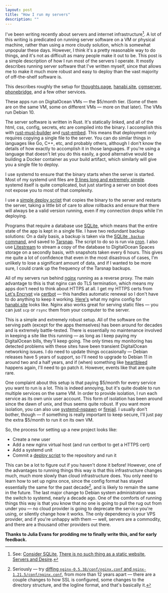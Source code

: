 ```yaml
---
layout: post
title: "How I run my servers"
description: ""
---
```


I've been writing recently about servers and internet infrastructure[^1]. A lot of this writing is predicated on running server software on a VM or physical machine, rather than using a more cloudy solution, which is somewhat unpopular these days. However, I think it's a pretty reasonable way to do things, and it's not as difficult as many people make it out to be. This post is a simple description of how I run most of the servers I operate. It mostly describes running server software that I've written myself, since that allows me to make it much more robust and easy to deploy than the vast majority of off-the-shelf software is.

This describes roughly the setup for [thoughts.page](https://thoughts.page), [hanabi.site](https://hanabi.site), [cgmserver](https://github.com/WesleyAC/cgmserver), [phonebridge](https://github.com/WesleyAC/phonebridge), and a few other services.

These apps run on DigitalOcean VMs — the $5/month tier. (Some of them are on the same VM, some on different VMs — more on that later). The VMs run Debian 10.

The server software is written in Rust. It's statically linked, and all of the html, css, config, secrets, etc are compiled into the binary. I accomplish this with [rust-musl-builder](https://github.com/emk/rust-musl-builder) and [rust-embed](https://github.com/pyros2097/rust-embed). This means that deployment only requires copying a single file to the server. You can do similar things in languages like Go, C++, etc, and probably others, although I don't know the details of how exactly to accomplish it in those languages. If you're using a language that doesn't let you do this easily, a good alternative would be building a Docker container as your build artifact, which similarly will give you a single file to deploy.

I use systemd to ensure that the binary starts when the server is started. Most of my systemd unit files are [9 lines long and extremely simple](https://gist.github.com/WesleyAC/b3aaa0292579158ad566c140415c875d#file-example-service). systemd itself is quite complicated, but just starting a server on boot does not expose you to most of that complexity.

I use a [simple deploy script](/posts/simple-deploy-script) that copies the binary to the server and restarts the server, taking a little bit of care to allow rollbacks and ensure that there will always be a valid version running, even if my connection drops while I'm deploying.

Programs that require a database use [SQLite](/posts/consider-sqlite), which means that the entire state of the app is kept in a single file. I have two redundant backup solutions: On a daily basis, a backup is taken via the [SQLite `.backup` command](https://sqlite.org/cli.html), and saved to [Tarsnap](https://www.tarsnap.com/). The script to do so is run via [cron](https://en.wikipedia.org/wiki/Cron). I also use [Litestream](https://litestream.io/) to stream a copy of the database to DigitalOcean Spaces storage on a secondly basis, with snapshots taken every 6 hours. This gives me quite a lot of confidence that even in the most disastrous of cases, I'm unlikely to lose a significant amount of data, and if I wanted to be more sure, I could crank up the frequency of the Tarsnap backups.

All of my servers run behind [nginx](https://nginx.org/) running as a reverse proxy. The main advantage to this is that nginx can do TLS termination, which means my apps don't need to think about HTTPS at all. I get my HTTPS certs from [Let's Encrypt](https://letsencrypt.org/) via [certbot](https://certbot.eff.org/) — this handles automatic renewal so I don't have to do anything to keep it working. [Here's](https://gist.github.com/WesleyAC/a9b4d6079854a6617f9fe6be96beddfa) what my nginx config for [hanabi.site](https://hanabi.site) looks like. Nginx also works great for serving static files — you can just `scp` or `rsync` them from your computer to the server.

This is a simple and extremely robust setup. All of the software on the serving path (except for the apps themselves) has been around for decades and is extremely battle-tested. There is essentially no maintenance involved in keeping a site like this running — as long as I keep paying my DigitalOcean bills, they'll keep going. The only times my monitoring has detected problems with these sites have been transient DigitalOcean networking issues. I do need to update things occasionally — Debian releases have 5 years of support, so I'll need to upgrade to Debian 11 in around two and a half years, and if (when) something like [heartbleed](https://en.wikipedia.org/wiki/Heartbleed) happens again, I'll need to go patch it. However, events like that are quite rare.

One complaint about this setup is that paying $5/month for every service you want to run is a lot. This is indeed annoying, but it's quite doable to run multiple services on the same VM. In order to provide isolation, I run each service as its own unix user account. This form of isolation has been around since the dawn of unix, and thus seems quite robust. If you want more isolation, you can also use [systemd-nspawn](https://www.freedesktop.org/software/systemd/man/systemd-nspawn.html) or [firejail](https://firejail.wordpress.com/). I usually don't bother, though — if something is really important to keep secure, I'll just pay the extra $5/month to run it on its own VM.

So, the process for setting up a new project looks like:

* Create a new user
* Add a new nginx virtual host (and run certbot to get a HTTPS cert)
* Add a systemd unit
* Commit a [deploy script](/posts/simple-deploy-script) to the repository and run it

This can be a lot to figure out if you haven't done it before! However, one of the advantages to running things this way is that this infrastructure changes much, much more slowly than cloud infrastructure does. You only need to learn how to set up nginx once, since the config format has stayed essentially the same for the past decade[^2], and is likely to remain the same in the future. The last major change to Debian system administration was the switch to systemd, nearly a decade ago. One of the comforts of running things this way is that you know that no one is going to pull the rug out from under you — no cloud provider is going to deprecate the service you're using, or silently change how it works. The only dependency is your VPS provider, and if you're unhappy with them — well, servers are a commodity, and there are a thousand other providers out there.

**Thanks to Julia Evans for prodding me to finally write this, and for early feedback.**

[^1]: See: [Consider SQLite](/posts/consider-sqlite), [There is no such thing as a static website](/posts/no-static-websites), [Servers and Desire](https://notebook.wesleyac.com/servers-and-desire/).
[^2]: Seriously — try [diffing `nginx-0.5.38/conf/nginx.conf` and `nginx-1.21.5/conf/nginx.conf`](https://gist.github.com/WesleyAC/fedf41c6e257acf4f3bc67f144204c52), from more than 12 years apart — there are a couple changes to how SSL is configured, some changes to the directory structure, and the logline format, and that's basically it.
